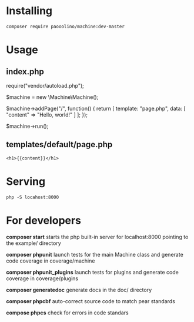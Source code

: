 # Installing

	composer require paooolino/machine:dev-master

# Usage

## index.php

   require("vendor/autoload.php");

   $machine = new \Machine\Machine();

   $machine->addPage("/", function() {
	   return [
		   template: "page.php",
		   data: [
			   "content" => "Hello, world!"
		   ]
	   ];
   });

   $machine->run();
   
## templates/default/page.php

	<h1>{{content}}</h1>
	
# Serving

	php -S locahost:8000
	
# For developers

**composer start**
	starts the php built-in server for localhost:8000 pointing to the example/ 
	directory
	
**composer phpunit**
	launch tests for the main Machine class and generate code coverage in coverage/machine

**composer phpunit_plugins**
	launch tests for plugins and generate code coverage in coverage/plugins
	
**composer generatedoc**
	generate docs in the doc/ directory

**composer phpcbf**
	auto-correct source code to match pear standards

**compose phpcs**
	check for errors in code standars
